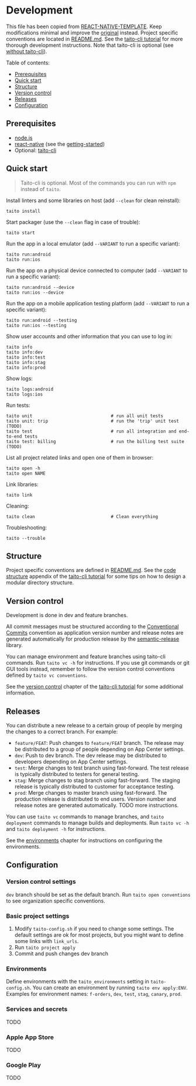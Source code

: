 # Development

This file has been copied from [REACT-NATIVE-TEMPLATE](https://github.com/TaitoUnited/REACT-NATIVE-TEMPLATE/). Keep modifications minimal and improve the [original](https://github.com/TaitoUnited/REACT-NATIVE-TEMPLATE/blob/dev/DEVELOPMENT.md) instead. Project specific conventions are located in [README.md](README.md#conventions). See the [taito-cli tutorial](https://github.com/TaitoUnited/taito-cli/blob/master/docs/tutorial/README.md) for more thorough development instructions. Note that taito-cli is optional (see [without taito-cli](#without-taito-cli)).

Table of contents:

* [Prerequisites](#prerequisites)
* [Quick start](#quick-start)
* [Structure](#structure)
* [Version control](#version-control)
* [Releases](#releases)
* [Configuration](#configuration)

## Prerequisites

* [node.js](https://nodejs.org/)
* [react-native](https://facebook.github.io/react-native/) (see the [getting-started](https://facebook.github.io/react-native/docs/getting-started.html))
* Optional: [taito-cli](https://github.com/TaitoUnited/taito-cli#readme)

## Quick start

> Taito-cli is optional. Most of the commands you can run with `npm` instead of `taito`.

Install linters and some libraries on host (add `--clean` for clean reinstall):

    taito install

Start packager (use the `--clean` flag in case of trouble):

    taito start

Run the app in a local emulator (add `--VARIANT` to run a specific variant):

    taito run:android
    taito run:ios

Run the app on a physical device connected to computer (add `--VARIANT` to run a specific variant):

    taito run:android --device
    taito run:ios --device

Run the app on a mobile application testing platform (add `--VARIANT` to run a specific variant):

    taito run:android --testing
    taito run:ios --testing

Show user accounts and other information that you can use to log in:

    taito info
    taito info:dev
    taito info:test
    taito info:stag
    taito info:prod

Show logs:

    taito logs:android
    taito logs:ios

Run tests:

    taito unit                              # run all unit tests
    taito unit: trip                        # run the 'trip' unit test (TODO)
    taito test                              # run all integration and end-to-end tests
    taito test: billing                     # run the billing test suite (TODO)

List all project related links and open one of them in browser:

    taito open -h
    taito open NAME

Link libraries:

    taito link

Cleaning:

    taito clean                             # Clean everything

Troubleshooting:

    taito --trouble

## Structure

Project specific conventions are defined in [README.md](README.md#conventions). See the [code structure](https://github.com/TaitoUnited/taito-cli/blob/master/docs/tutorial/b-code-structure.md) appendix of the [taito-cli tutorial](https://github.com/TaitoUnited/taito-cli/blob/master/docs/tutorial/README.md) for some tips on how to design a modular directory structure.

## Version control

Development is done in dev and feature branches.

All commit messages must be structured according to the [Conventional Commits](http://conventionalcommits.org/) convention as application version number and release notes are generated automatically for production release by the [semantic-release](https://github.com/semantic-release/semantic-release) library.

You can manage environment and feature branches using taito-cli commands. Run `taito vc -h` for instructions. If you use git commands or git GUI tools instead, remember to follow the version control conventions defined by `taito vc conventions`.

See the [version control](https://github.com/TaitoUnited/taito-cli/blob/master/docs/tutorial/04-version-control.md) chapter of the [taito-cli tutorial](https://github.com/TaitoUnited/taito-cli/blob/master/docs/tutorial/README.md) for some additional information.

## Releases

You can distribute a new release to a certain group of people by merging the changes to a correct branch. For example:

* `feature/FEAT`: Push changes to `feature/FEAT` branch. The release may be distributed to a group of people depending on App Center settings.
* `dev`: Push to dev branch. The dev release may be distributed to developers depending on App Center settings.
* `test`: Merge changes to test branch using fast-forward. The test release is typically distributed to testers for general testing.
* `stag`: Merge changes to stag branch using fast-forward. The staging release is typically distributed to customer for acceptance testing.
* `prod`: Merge changes to master branch using fast-forward. The production release is distributed to end users. Version number and release notes are generated automatically. TODO more instructions.

You can use `taito vc` commands to manage branches, and `taito deployment` commands to manage builds and deployments. Run `taito vc -h` and `taito deployment -h` for instructions.

See the [environments](#environments) chapter for instructions on configuring the environments.

## Configuration

### Version control settings

`dev` branch should be set as the default branch. Run `taito open conventions` to see organization specific conventions.

### Basic project settings

1. Modify `taito-config.sh` if you need to change some settings. The default settings are ok for most projects, but you might want to define some links with `link_urls`.
2. Run `taito project apply`
3. Commit and push changes dev branch

### Environments

Define environments with the `taito_environments` setting in `taito-config.sh`. You can create an environment by running `taito env apply:ENV`. Examples for environment names: `f-orders`, `dev`, `test`, `stag`, `canary`, `prod`.

### Services and secrets

TODO

### Apple App Store

TODO

### Google Play

TODO
